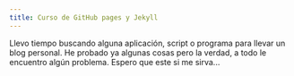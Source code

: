 ```yaml
---
title: Curso de GitHub pages y Jekyll
---
```


Llevo tiempo buscando alguna aplicación, script o programa para llevar un blog personal.
He probado ya algunas cosas pero la verdad, a todo le encuentro algún problema.
Espero que este si me sirva...
